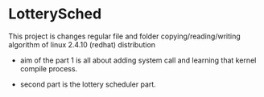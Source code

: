 # LotterySched

This project is changes regular file and folder copying/reading/writing algorithm of linux 2.4.10 (redhat) distribution

- aim of the part 1 is all about adding system call and learning that kernel compile process.

- second part is the lottery scheduler part.
